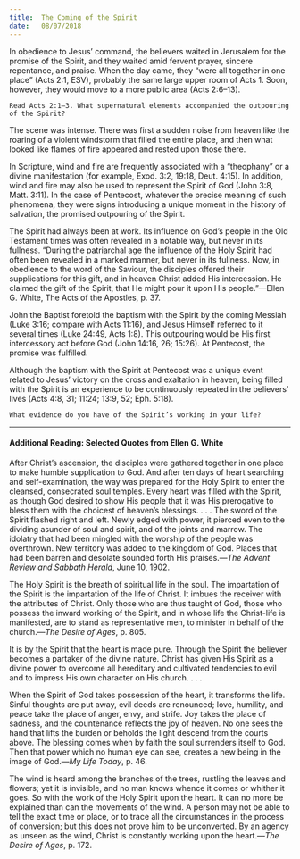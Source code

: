 ```yaml
---
title:  The Coming of the Spirit
date:   08/07/2018
---
```


In obedience to Jesus’ command, the believers waited in Jerusalem for the promise of the Spirit, and they waited amid fervent prayer, sincere repentance, and praise. When the day came, they “were all together in one place” (Acts 2:1, ESV), probably the same large upper room of Acts 1. Soon, however, they would move to a more public area (Acts 2:6–13).

`Read Acts 2:1–3. What supernatural elements accompanied the outpouring of the Spirit?`

The scene was intense. There was first a sudden noise from heaven like the roaring of a violent windstorm that filled the entire place, and then what looked like flames of fire appeared and rested upon those there. 

In Scripture, wind and fire are frequently associated with a “theophany” or a divine manifestation (for example, Exod. 3:2, 19:18, Deut. 4:15). In addition, wind and fire may also be used to represent the Spirit of God (John 3:8, Matt. 3:11). In the case of Pentecost, whatever the precise meaning of such phenomena, they were signs introducing a unique moment in the history of salvation, the promised outpouring of the Spirit.

The Spirit had always been at work. Its influence on God’s people in the Old Testament times was often revealed in a notable way, but never in its fullness. “During the patriarchal age the influence of the Holy Spirit had often been revealed in a marked manner, but never in its fullness. Now, in obedience to the word of the Saviour, the disciples offered their supplications for this gift, and in heaven Christ added His intercession. He claimed the gift of the Spirit, that He might pour it upon His people.”—Ellen G. White, The Acts of the Apostles, p. 37.

John the Baptist foretold the baptism with the Spirit by the coming Messiah (Luke 3:16; compare with Acts 11:16), and Jesus Himself referred to it several times (Luke 24:49, Acts 1:8). This outpouring would be His first intercessory act before God (John 14:16, 26; 15:26). At Pentecost, the promise was fulfilled. 

Although the baptism with the Spirit at Pentecost was a unique event related to Jesus’ victory on the cross and exaltation in heaven, being filled with the Spirit is an experience to be continuously repeated in the believers’ lives (Acts 4:8, 31; 11:24; 13:9, 52; Eph. 5:18).

`What evidence do you have of the Spirit’s working in your life?`

---

#### Additional Reading: Selected Quotes from Ellen G. White

After Christ’s ascension, the disciples were gathered together in one place to make humble supplication to God. And after ten days of heart searching and self-examination, the way was prepared for the Holy Spirit to enter the cleansed, consecrated soul temples. Every heart was filled with the Spirit, as though God desired to show His people that it was His prerogative to bless them with the choicest of heaven’s blessings. . . . The sword of the Spirit flashed right and left. Newly edged with power, it pierced even to the dividing asunder of soul and spirit, and of the joints and marrow. The idolatry that had been mingled with the worship of the people was overthrown. New territory was added to the kingdom of God. Places that had been barren and desolate sounded forth His praises.—_The Advent Review and Sabbath Herald_, June 10, 1902. 

The Holy Spirit is the breath of spiritual life in the soul. The impartation of the Spirit is the impartation of the life of Christ. It imbues the receiver with the attributes of Christ. Only those who are thus taught of God, those who possess the inward working of the Spirit, and in whose life the Christ-life is manifested, are to stand as representative men, to minister in behalf of the church.—_The Desire of Ages_, p. 805. 

It is by the Spirit that the heart is made pure. Through the Spirit the believer becomes a partaker of the divine nature. Christ has given His Spirit as a divine power to overcome all hereditary and cultivated tendencies to evil and to impress His own character on His church. . . . 

When the Spirit of God takes possession of the heart, it transforms the life. Sinful thoughts are put away, evil deeds are renounced; love, humility, and peace take the place of anger, envy, and strife. Joy takes the place of sadness, and the countenance reflects the joy of heaven. No one sees the hand that lifts the burden or beholds the light descend from the courts above. The blessing comes when by faith the soul surrenders itself to God. Then that power which no human eye can see, creates a new being in the image of God.—_My Life Today_, p. 46. 

The wind is heard among the branches of the trees, rustling the leaves and flowers; yet it is invisible, and no man knows whence it comes or whither it goes. So with the work of the Holy Spirit upon the heart. It can no more be explained than can the movements of the wind. A person may not be able to tell the exact time or place, or to trace all the circumstances in the process of conversion; but this does not prove him to be unconverted. By an agency as unseen as the wind, Christ is constantly working upon the heart.—_The Desire of Ages_, p. 172.  